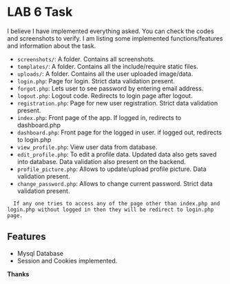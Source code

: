 # LAB 6 Task

I believe I have implemented everything asked. You can check the codes and screenshots to verify. I am listing some implemented functions/features and information about the task.

- `screenshots/`: A folder. Contains all screenshots.
- `templates/`: A folder. Contains all the include/require static files.
- `uploads/`: A folder. Contains all the user uploaded image/data.
- `login.php`: Page for login. Strict data validation present.
- `forgot.php`: Lets user to see password by entering email address.
- `logout.php`: Logout code. Redirects to login page after logout.
- `registration.php`: Page for new user registration. Strict data validation present.
- `index.php`: Front page of the app. If logged in, redirects to dashboard.php
- `dashboard.php`: Front page for the logged in user. if logged out, redirects to login.php
- `view_profile.php`: View user data from database.
- `edit_profile.php`: To edit a profile data. Updated data also gets saved into database. Data validation also present on the backend.
- `profile_picture.php`: Allows to update/upload profile picture. Data validation present.
- `change_password.php`: Allows to change current password. Strict data validation present.
```
  If any one tries to access any of the page other than index.php and login.php without logged in then they will be redirect to login.php page.
```

## Features
- Mysql Database
- Session and Cookies implemented.

**Thanks**